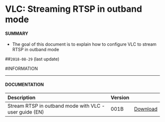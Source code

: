 # VLC: Streaming RTSP in outband mode

#### **SUMMARY**
- The goal of this document is to explain how to configure VLC to stream RTSP in outband mode

##`2018-08-29` (last update)

#INFORMATION
***********************************************************************
#### **DOCUMENTATION**
| Description                                                                      | Version |                 |
| :------------------------------------------------------------------------------- | :-------| :-------------- |
| Stream RTSP in outband mode with VLC - user guide (EN)                            | 001B    | [Download](https://github.com/Qeedji/archives/blob/master/downloads/application-notes/streaming-RTSP-outband-with-VLC/Streaming-RTSP-outband-with-VLC-001B_en.pdf) |






